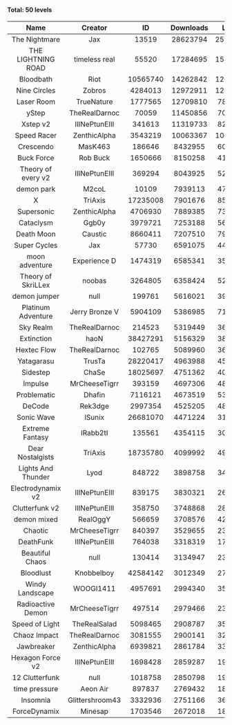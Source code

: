#### Total: 50 levels

| Name | Creator | ID | Downloads | Likes |
|:---:|:---:|:---:|:---:|:---:|
| The Nightmare | Jax | 13519 | 28623794 | 2598653
| THE LIGHTNING ROAD | timeless real | 55520 | 17284695 | 1540037
| Bloodbath | Riot | 10565740 | 14262842 | 1269286
| Nine Circles | Zobros | 4284013 | 12972911 | 1280898
| Laser Room | TrueNature | 1777565 | 12709810 | 789267
| yStep | TheRealDarnoc | 70059 | 11450856 | 701543
| Xstep v2 | IIINePtunEIII | 341613 | 11319733 | 822381
| Speed Racer | ZenthicAlpha | 3543219 | 10063367 | 1064759
| Crescendo | MasK463 | 186646 | 8432955 | 608040
| Buck Force | Rob Buck | 1650666 | 8150258 | 411487
| Theory of every v2 | IIINePtunEIII | 369294 | 8043925 | 524471
| demon park | M2coL | 10109 | 7939113 | 476924
| X | TriAxis | 17235008 | 7901676 | 853364
| Supersonic | ZenthicAlpha | 4706930 | 7889385 | 738264
| Cataclysm | Ggb0y | 3979721 | 7253188 | 566161
| Death Moon  | Caustic | 8660411 | 7207510 | 797324
| Super Cycles | Jax | 57730 | 6591075 | 446293
| moon adventure | Experience D | 1474319 | 6585341 | 353102
| Theory of SkriLLex | noobas | 3264805 | 6358424 | 525202
| demon jumper | null | 199761 | 5616021 | 390384
| Platinum Adventure | Jerry Bronze V | 5904109 | 5386985 | 716152
| Sky Realm | TheRealDarnoc | 214523 | 5319449 | 363984
| Extinction | haoN | 38427291 | 5156329 | 380607
| Hextec Flow | TheRealDarnoc | 102765 | 5089960 | 362423
| Yatagarasu  | TrusTa | 28220417 | 4963988 | 451233
| Sidestep | ChaSe | 18025697 | 4751362 | 409970
| Impulse | MrCheeseTigrr | 393159 | 4697306 | 485863
| Problematic | Dhafin | 7116121 | 4673519 | 536389
| DeCode | Rek3dge | 2997354 | 4525205 | 482391
| Sonic Wave | lSunix | 26681070 | 4471224 | 317422
| Extreme Fantasy | IRabb2tI | 135561 | 4354115 | 301111
| Dear Nostalgists | TriAxis | 18735780 | 4099992 | 496181
| Lights And Thunder | Lyod | 848722 | 3898758 | 346038
| Electrodynamix v2 | IIINePtunEIII | 839175 | 3830321 | 260840
| Clutterfunk v2 | IIINePtunEIII | 358750 | 3748868 | 284160
| demon mixed | RealOggY | 566659 | 3708576 | 424645
| Chaotic | MrCheeseTigrr | 840397 | 3529655 | 231171
| DeathFunk | IIINePtunEIII | 764038 | 3318319 | 170690
| Beautiful Chaos | null | 130414 | 3134947 | 234667
| Bloodlust | Knobbelboy | 42584142 | 3012349 | 276975
| Windy Landscape | WOOGI1411 | 4957691 | 2994340 | 351340
| Radioactive Demon | MrCheeseTigrr | 497514 | 2979466 | 238678
| Speed of Light | TheRealSalad | 5098465 | 2908787 | 352379
| Chaoz Impact | TheRealDarnoc | 3081555 | 2900141 | 322083
| Jawbreaker | ZenthicAlpha | 6939821 | 2861784 | 339357
| Hexagon Force v2 | IIINePtunEIII | 1698428 | 2859287 | 193673
| 12 Clutterfunk | null | 1018758 | 2850798 | 193928
| time pressure | Aeon Air | 897837 | 2769432 | 187081
| Insomnia | Glittershroom43 | 3332936 | 2751166 | 360053
| ForceDynamix | Minesap | 1703546 | 2672018 | 181257
